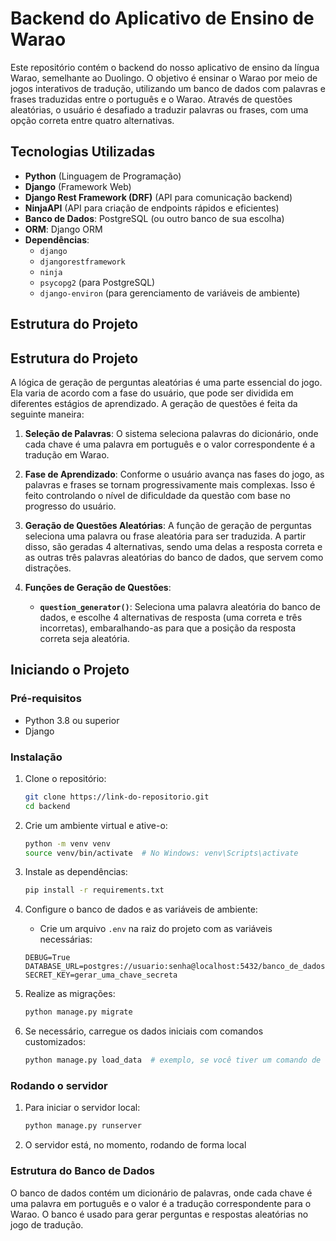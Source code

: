 # Backend do Aplicativo de Ensino de Warao

Este repositório contém o backend do nosso aplicativo de ensino da língua Warao, semelhante ao Duolingo. O objetivo é ensinar o Warao por meio de jogos interativos de tradução, utilizando um banco de dados com palavras e frases traduzidas entre o português e o Warao. Através de questões aleatórias, o usuário é desafiado a traduzir palavras ou frases, com uma opção correta entre quatro alternativas.

## Tecnologias Utilizadas

- **Python** (Linguagem de Programação)
- **Django** (Framework Web)
- **Django Rest Framework (DRF)** (API para comunicação backend)
- **NinjaAPI** (API para criação de endpoints rápidos e eficientes)
- **Banco de Dados**: PostgreSQL (ou outro banco de sua escolha)
- **ORM**: Django ORM
- **Dependências**:
  - `django`
  - `djangorestframework`
  - `ninja`
  - `psycopg2` (para PostgreSQL)
  - `django-environ` (para gerenciamento de variáveis de ambiente)

## Estrutura do Projeto

## Estrutura do Projeto

A lógica de geração de perguntas aleatórias é uma parte essencial do jogo. Ela varia de acordo com a fase do usuário, que pode ser dividida em diferentes estágios de aprendizado. A geração de questões é feita da seguinte maneira:

1. **Seleção de Palavras**: O sistema seleciona palavras do dicionário, onde cada chave é uma palavra em português e o valor correspondente é a tradução em Warao.
   
2. **Fase de Aprendizado**: Conforme o usuário avança nas fases do jogo, as palavras e frases se tornam progressivamente mais complexas. Isso é feito controlando o nível de dificuldade da questão com base no progresso do usuário.

3. **Geração de Questões Aleatórias**: A função de geração de perguntas seleciona uma palavra ou frase aleatória para ser traduzida. A partir disso, são geradas 4 alternativas, sendo uma delas a resposta correta e as outras três palavras aleatórias do banco de dados, que servem como distrações.

4. **Funções de Geração de Questões**:
   - **`question_generator()`**: Seleciona uma palavra aleatória do banco de dados, e escolhe 4 alternativas de resposta (uma correta e três incorretas), embaralhando-as para que a posição da resposta correta seja aleatória.



## Iniciando o Projeto

### Pré-requisitos

- Python 3.8 ou superior
- Django

### Instalação

1. Clone o repositório:
    ```bash
    git clone https://link-do-repositorio.git
    cd backend
    ```

2. Crie um ambiente virtual e ative-o:
    ```bash
    python -m venv venv
    source venv/bin/activate  # No Windows: venv\Scripts\activate
    ```

3. Instale as dependências:
    ```bash
    pip install -r requirements.txt
    ```

4. Configure o banco de dados e as variáveis de ambiente:
    - Crie um arquivo `.env` na raiz do projeto com as variáveis necessárias:
    ```env
    DEBUG=True
    DATABASE_URL=postgres://usuario:senha@localhost:5432/banco_de_dados
    SECRET_KEY=gerar_uma_chave_secreta
    ```

5. Realize as migrações:
    ```bash
    python manage.py migrate
    ```

6. Se necessário, carregue os dados iniciais com comandos customizados:
    ```bash
    python manage.py load_data  # exemplo, se você tiver um comando de carga de dados
    ```

### Rodando o servidor

1. Para iniciar o servidor local:
    ```bash
    python manage.py runserver
    ```

2. O servidor está, no momento, rodando de forma local

### Estrutura do Banco de Dados

O banco de dados contém um dicionário de palavras, onde cada chave é uma palavra em português e o valor é a tradução correspondente para o Warao. O banco é usado para gerar perguntas e respostas aleatórias no jogo de tradução.

